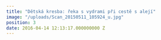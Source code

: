 ```yaml
---
title: "Dětská kresba: řeka s vydrami při cestě s alejí"
image: "/uploads/Scan_20150511_105924_u.jpg"
position: 3
date: 2016-04-14 12:13:17.000000000 Z
---
```

